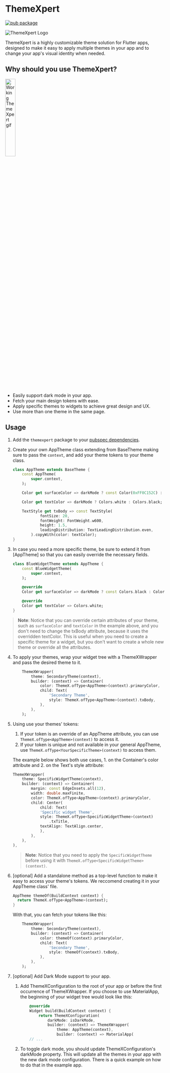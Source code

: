 # ThemeXpert

[![pub package](https://img.shields.io/pub/v/themexpert?style=plastic&logo=flutter)](https://pub.dev/packages/themexpert)

![ThemeXpert Logo](https://raw.githubusercontent.com/revelotech/themexpert/main/doc/static/ThemeX_Symbol96.png)

ThemeXpert is a highly customizable theme solution for Flutter apps, designed to make it easy to apply multiple themes in your app and to change your app's visual identity when needed.

## Why should you use ThemeXpert?

<img src="https://raw.githubusercontent.com/revelotech/themexpert/main/doc/static/ThemeXpert_example.gif" width="25%" alt="Working ThemeXpert gif"/>

- Easily support dark mode in your app.
- Fetch your main design tokens with ease.
- Apply specific themes to widgets to achieve great design and UX.
- Use more than one theme in the same page.

## Usage

1. Add the `themexpert` package to your [pubspec dependencies](https://pub.dev/packages/themexpert/install).

2. Create your own AppTheme class extending from BaseTheme making sure to pass the `context`, and add your theme tokens to your theme class.

    ```dart
    class AppTheme extends BaseTheme {
        const AppTheme(
            super.context,
        );

        Color get surfaceColor => darkMode ? const Color(0xFF0C152C) : Colors.white;

        Color get textColor => darkMode ? Colors.white : Colors.black;

        TextStyle get txBody => const TextStyle(
                fontSize: 20,
                fontWeight: FontWeight.w600,
                height: 1.5,
                leadingDistribution: TextLeadingDistribution.even,
            ).copyWith(color: textColor);
    }
    ```

3. In case you need a more specific theme, be sure to extend it from [AppTheme] so that you can easily override the necessary fields.

    ```dart
    class BlueWidgetTheme extends AppTheme {
        const BlueWidgetTheme(
            super.context,
        );

        @override
        Color get surfaceColor => darkMode ? const Colors.black : Colors.blue;

        @override
        Color get textColor => Colors.white;
    }
    ```

> **Note**: Notice that you can override certain attributes of your theme, such as `surfaceColor` and `textColor` in the example above, and you don't need to change the txBody attribute, because it uses the overridden textColor. This is useful when you need to create a specific theme for a widget, but you don't want to create a whole new theme or override all the attributes.

4. To apply your themes, wrap your widget tree with a ThemeXWrapper and pass the desired theme to it.

    ```dart
        ThemeXWrapper(
            theme: SecondaryTheme(context),
            builder: (context) => Container(
                color: ThemeX.ofType<AppTheme>(context).primaryColor,
                child: Text(
                    'Secondary Theme',
                    style: ThemeX.ofType<AppTheme>(context).txBody,
                ),
            ),
        );
    ```

5. Using use your themes' tokens:

    1. If your token is an override of an AppTheme attribute, you can use `ThemeX.ofType<AppTheme>(context)` to access it.
    2. If your token is unique and not available in your general AppTheme, use `ThemeX.ofType<YourSpecificTheme>(context)` to access them.

    The example below shows both use cases, 1. on the Container's color attribute and 2. on the Text's style attribute:

    ```dart
    ThemeXWrapper(
        theme: SpecificWidgetTheme(context),
        builder: (context) => Container(
            margin: const EdgeInsets.all(12),
            width: double.maxFinite,
            color: ThemeX.ofType<AppTheme>(context).primaryColor,
            child: Center(
                child: Text(
                'Specific widget Theme',
                style: ThemeX.ofType<SpecificWidgetTheme>(context)
                    .txTitle,
                textAlign: TextAlign.center,
                ),
            ),
        ),
    ),
    ```

    > **Note**: Notice that you need to apply the `SpecificWidgetTheme` before using it with `ThemeX.ofType<SpecificWidgetTheme>(context)`.

6. [optional] Add a standalone method as a top-level function to make it easy to access your theme's tokens. We reccomend creating it in your AppTheme class' file.
    ```dart
    AppTheme themeOf(BuildContext context) {
      return ThemeX.ofType<AppTheme>(context);
    }
    ```

    With that, you can fetch your tokens like this:
    ```dart
        ThemeXWrapper(
            theme: SecondaryTheme(context),
            builder: (context) => Container(
                color: themeOf(context).primaryColor,
                child: Text(
                    'Secondary Theme',
                    style: themeOf(context).txBody,
                ),
            ),
        );
    ```

7. [optional] Add Dark Mode support to your app.

    1. Add ThemeXConfiguration to the root of your app or before the first occurrence of ThemeXWrapper. If you choose to use MaterialApp, the beginning of your widget tree would look like this:
        ```dart
            @override
            Widget build(BuildContext context) {
                return ThemeXConfiguration(
                    darkMode: isDarkMode,
                    builder: (context) => ThemeXWrapper(
                        theme: AppTheme(context),
                        builder: (context) => MaterialApp(
            // ...
        ```
    2. To toggle dark mode, you should update ThemeXConfiguration's darkMode property. This will update all the themes in your app with the new dark mode configuration. There is a quick example on how to do that in the example app.
